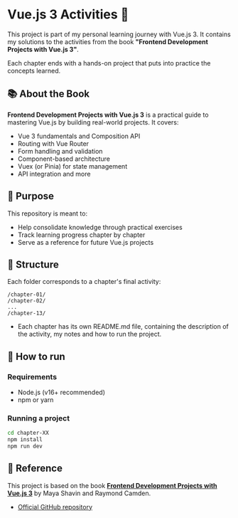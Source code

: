 # Vue.js 3 Activities 📘

This project is part of my personal learning journey with Vue.js 3. It contains my solutions to the activities from the book **"Frontend Development Projects with Vue.js 3"**.

Each chapter ends with a hands-on project that puts into practice the concepts learned.

## 📚 About the Book

**Frontend Development Projects with Vue.js 3** is a practical guide to mastering Vue.js by building real-world projects. It covers:

- Vue 3 fundamentals and Composition API
- Routing with Vue Router
- Form handling and validation
- Component-based architecture
- Vuex (or Pinia) for state management
- API integration and more

## 🧠 Purpose

This repository is meant to:

- Help consolidate knowledge through practical exercises
- Track learning progress chapter by chapter
- Serve as a reference for future Vue.js projects


## 📁 Structure

Each folder corresponds to a chapter's final activity:
```
/chapter-01/
/chapter-02/
...
/chapter-13/
```
- Each chapter has its own README.md file, containing the description of the activity, my notes and how to run the project.

## 🚀 How to run

### Requirements
- Node.js (v16+ recommended)
- npm or yarn

### Running a project

```bash
cd chapter-XX
npm install
npm run dev
```

## 📖 Reference

This project is based on the book [**Frontend Development Projects with Vue.js 3**](https://a.co/d/aiiew7M) by Maya Shavin and Raymond Camden.

- [Official GitHub repository](https://github.com/PacktPublishing/Frontend-Development-Projects-with-Vue.js-3)
